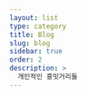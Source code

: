 ```yaml
---
layout: list
type: category
title: Blog
slug: blog
sidebar: true
order: 2
description: >
  개인적인 흥밋거리들
---
```


